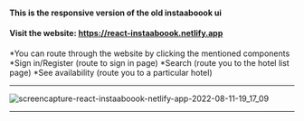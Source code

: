 #### This is the responsive version of the old instaaboook ui
#### Visit the website: https://react-instaaboook.netlify.app

*You can route through the website by clicking the mentioned components
  *Sign in/Register (route to sign in page)
  *Search (route you to the hotel list page)
  *See availability (route you to a particular hotel)

***
![screencapture-react-instaaboook-netlify-app-2022-08-11-19_17_09](https://user-images.githubusercontent.com/70688937/184148428-6e4f9ecf-9834-48dd-b235-1437c4eebfbe.png)
***
